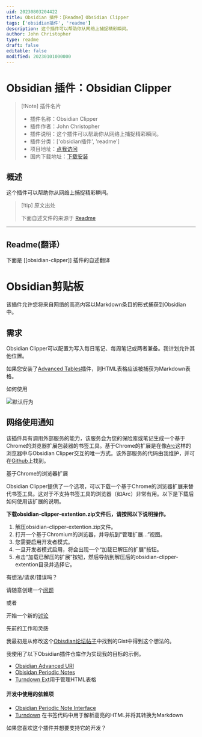 ```yaml
---
uid: 20230803204422
title: Obsidian 插件：【Readme】Obsidian Clipper
tags: ['obsidian插件', 'readme']
description: 这个插件可以帮助你从网络上捕捉精彩瞬间。
author: John Christopher
type: readme
draft: false
editable: false
modified: 20230101000000
---
```


# Obsidian 插件：Obsidian Clipper

> [!Note] 插件名片
> - 插件名称：Obsidian Clipper
> - 插件作者：John Christopher
> - 插件说明：这个插件可以帮助你从网络上捕捉精彩瞬间。
> - 插件分类：['obsidian插件', 'readme']
> - 项目地址：[点我访问](https://github.com/jgchristopher/obsidian-clipper)
> - 国内下载地址：[下载安装](https://pkmer.cn/products/plugin/pluginMarket/?obsidian-clipper)

## 概述

这个插件可以帮助你从网络上捕捉精彩瞬间。



> [!tip] 原文出处
> 
>下面自述文件的来源于 [Readme](https://ghproxy.net/https://raw.githubusercontent.com/jgchristopher/obsidian-clipper/main/README.md)
> 

---

## Readme(翻译）

下面是 [[obsidian-clipper]] 插件的自述翻译


# Obsidian剪贴板

该插件允许您将来自网络的高亮内容以Markdown条目的形式捕获到Obsidian中。

## 需求

Obsidian Clipper可以配置为写入每日笔记、每周笔记或两者兼备。我计划允许其他位置。

如果您安装了[Advanced Tables]()插件，则HTML表格应该被捕获为Markdown表格。

如何使用

![默认行为](./gifs/default.gif)

## 网络使用通知

该插件具有调用外部服务的能力，该服务会为您的保险库或笔记生成一个基于Chrome的浏览器扩展包装器的书签工具。基于Chrome的扩展是在像[Arc](https://arc.net/)这样的浏览器中与Obsidian Clipper交互的唯一方式。该外部服务的代码由我维护，并可在[Github](https://github.com/jgchristopher/obsidian_clipper_extension_maker)上找到。

基于Chrome的浏览器扩展

Obsidian Clipper提供了一个选项，可以下载一个基于Chrome的浏览器扩展来替代书签工具。这对于不支持书签工具的浏览器（如Arc）非常有用。以下是下载后如何使用该扩展的说明。

**下载obsidian-clipper-extention.zip文件后，请按照以下说明操作。**

1. 解压obsidian-clipper-extention.zip文件。
2. 打开一个基于Chromium的浏览器，并导航到“管理扩展...”视图。
3. 您需要启用开发者模式。
4. 一旦开发者模式启用，将会出现一个“加载已解压的扩展”按钮。
5. 点击“加载已解压的扩展”按钮，然后导航到解压后的obsidian-clipper-extention目录并选择它。

有想法/请求/错误吗？

请随意创建一个[问题](https://github.com/jgchristopher/obsidian-clipper/issues/new/choose)

或者

开始一个新的[讨论](https://github.com/jgchristopher/obsidian-clipper/discussions/new)

先前的工作和灵感

我最初是从修改这个[Obisdian论坛帖子](https://forum.obsidian.md/t/obsidian-web-clipper-bookmarklet-with-full-markdown-support-for-images-headings-and-code-blocks/22068)中找到的Gist中得到这个想法的。

我使用了以下Obsidian插件仓库作为实现我的目标的示例。

- [Obsidian Advanced URI](https://github.com/Vinzent03/obsidian-advanced-uri)
- [Obisidan Periodic Notes](https://github.com/liamcain/obsidian-periodic-notes)
- [Turndown Ext](https://github.com/jtreml/turndown)用于管理HTML表格

#### 开发中使用的依赖项

- [Obsidian Periodic Note Interface](https://github.com/liamcain/obsidian-daily-notes-interface)
- [Turndown](https://github.com/mixmark-io/turndown) 在书签代码中用于解析高亮的HTML并将其转换为Markdown

如果您喜欢这个插件并想要支持它的开发？





